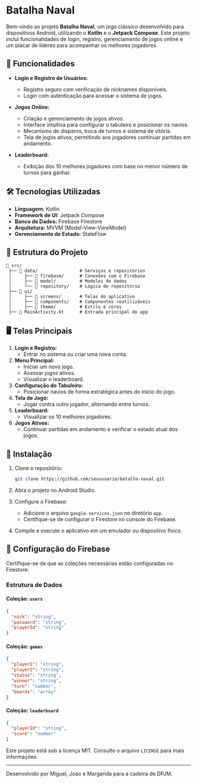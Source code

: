 # Batalha Naval

Bem-vindo ao projeto **Batalha Naval**, um jogo clássico desenvolvido para dispositivos Android, utilizando o **Kotlin** e o **Jetpack Compose**. Este projeto inclui funcionalidades de login, registro, gerenciamento de jogos online e um placar de líderes para acompanhar os melhores jogadores.

## 🚀 Funcionalidades

- **Login e Registro de Usuários:**
  - Registro seguro com verificação de nicknames disponíveis.
  - Login com autenticação para acessar o sistema de jogos.

- **Jogos Online:**
  - Criação e gerenciamento de jogos ativos.
  - Interface intuitiva para configurar o tabuleiro e posicionar os navios.
  - Mecanismo de disparos, troca de turnos e sistema de vitória.
  - Tela de jogos ativos, permitindo aos jogadores continuar partidas em andamento.

- **Leaderboard:**
  - Exibição dos 10 melhores jogadores com base no menor número de turnos para ganhar.

## 🛠️ Tecnologias Utilizadas

- **Linguagem:** Kotlin
- **Framework de UI:** Jetpack Compose
- **Banco de Dados:** Firebase Firestore
- **Arquitetura:** MVVM (Model-View-ViewModel)
- **Gerenciamento de Estado:** StateFlow

## 📂 Estrutura do Projeto

```
📁 src/
 ├── 📁 data/                # Serviços e repositórios
 │     ├── 📁 firebase/      # Conexões com o Firebase
 │     ├── 📁 model/         # Modelos de dados
 │     └── 📁 repository/    # Lógica de repositório
 ├── 📁 ui/
 │     ├── 📁 screens/       # Telas do aplicativo
 │     ├── 📁 components/    # Componentes reutilizáveis
 │     ├── 📁 theme/         # Estilo e cores
 ├── 📁 MainActivity.kt      # Entrada principal do app
```

## 🖥️ Telas Principais

1. **Login e Registro:**
   - Entrar no sistema ou criar uma nova conta.
2. **Menu Principal:**
   - Iniciar um novo jogo.
   - Acessar jogos ativos.
   - Visualizar o leaderboard.
3. **Configuração do Tabuleiro:**
   - Posicionar navios de forma estratégica antes do início do jogo.
4. **Tela de Jogo:**
   - Jogar contra outro jogador, alternando entre turnos.
5. **Leaderboard:**
   - Visualizar os 10 melhores jogadores.
6. **Jogos Ativos:**
   - Continuar partidas em andamento e verificar o estado atual dos jogos.

## 🔧 Instalação

1. Clone o repositório:
   ```bash
   git clone https://github.com/seuusuario/batalha-naval.git
   ```

2. Abra o projeto no Android Studio.

3. Configure o Firebase:
   - Adicione o arquivo `google-services.json` no diretório `app`.
   - Certifique-se de configurar o Firestore no console do Firebase.

4. Compile e execute o aplicativo em um emulador ou dispositivo físico.

## 🧩 Configuração do Firebase

Certifique-se de que as coleções necessárias estão configuradas no Firestore:

### Estrutura de Dados

#### Coleção: `users`
```json
{
  "nick": "string",
  "password": "string",
  "playerId": "string"
}
```

#### Coleção: `games`
```json
{
  "player1": "string",
  "player2": "string",
  "status": "string",
  "winner": "string",
  "turn": "number",
  "boards": "array"
}
```

#### Coleção: `leaderboard`
```json
{
  "playerId": "string",
  "score": "number"
}
```

Este projeto está sob a licença MIT. Consulte o arquivo `LICENSE` para mais informações.

---

Desenvolvido por Miguel, João e Margarida para a cadeira de DPJM.
